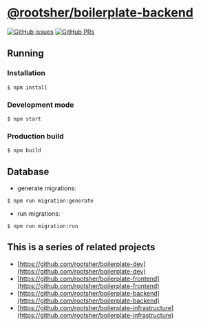 # [@rootsher/boilerplate-backend](https://github.com/rootsher/boilerplate-backend)

[![GitHub issues](https://img.shields.io/github/issues/rootsher/boilerplate-backend.svg)](https://github.com/rootsher/boilerplate-backend/issues)
[![GitHub PRs](https://img.shields.io/github/issues-pr/rootsher/boilerplate-backend.svg)](https://github.com/rootsher/boilerplate-backend:wq/pulls)

## Running

### Installation

```shell
$ npm install
```

### Development mode

```shell
$ npm start
```

### Production build

```shell
$ npm build
```

## Database

* generate migrations:

```shell
$ npm run migration:generate
```

* run migrations:

```shell
$ npm run migration:run
```

## This is a series of related projects

* [https://github.com/rootsher/boilerplate-dev](https://github.com/rootsher/boilerplate-dev)
* [https://github.com/rootsher/boilerplate-frontend](https://github.com/rootsher/boilerplate-frontend)
* [https://github.com/rootsher/boilerplate-backend](https://github.com/rootsher/boilerplate-backend)
* [https://github.com/rootsher/boilerplate-infrastructure](https://github.com/rootsher/boilerplate-infrastructure)
